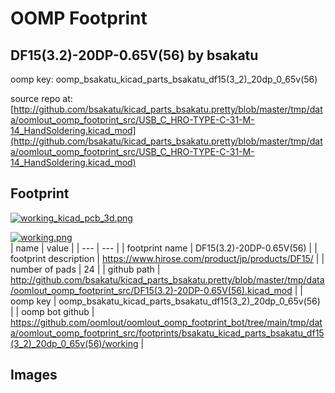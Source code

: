 # OOMP Footprint  
## DF15(3.2)-20DP-0.65V(56)  by bsakatu  
  
oomp key: oomp_bsakatu_kicad_parts_bsakatu_df15(3_2)_20dp_0_65v(56)  
  
source repo at: [http://github.com/bsakatu/kicad_parts_bsakatu.pretty/blob/master/tmp/data/oomlout_oomp_footprint_src/USB_C_HRO-TYPE-C-31-M-14_HandSoldering.kicad_mod](http://github.com/bsakatu/kicad_parts_bsakatu.pretty/blob/master/tmp/data/oomlout_oomp_footprint_src/USB_C_HRO-TYPE-C-31-M-14_HandSoldering.kicad_mod)  
## Footprint  
  
[![working_kicad_pcb_3d.png](working_kicad_pcb_3d_600.png)](working_kicad_pcb_3d.png)  
  
[![working.png](working_600.png)](working.png)  
| name | value | 
| --- | --- | 
| footprint name | DF15(3.2)-20DP-0.65V(56) | 
| footprint description | https://www.hirose.com/product/jp/products/DF15/ | 
| number of pads | 24 | 
| github path | http://github.com/bsakatu/kicad_parts_bsakatu.pretty/blob/master/tmp/data/oomlout_oomp_footprint_src/DF15(3.2)-20DP-0.65V(56).kicad_mod | 
| oomp key | oomp_bsakatu_kicad_parts_bsakatu_df15(3_2)_20dp_0_65v(56) | 
| oomp bot github | https://github.com/oomlout/oomlout_oomp_footprint_bot/tree/main/tmp/data/oomlout_oomp_footprint_src/footprints/bsakatu_kicad_parts_bsakatu_df15(3_2)_20dp_0_65v(56)/working | 
## Images  
